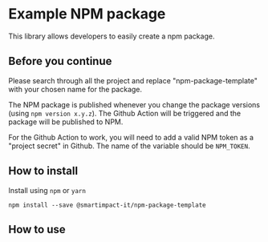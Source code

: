 # Example NPM package

This library allows developers to easily create a npm package.

## Before you continue

Please search through all the project and replace "npm-package-template" with your chosen name for the package.

The NPM package is published whenever you change the package versions (using `npm version x.y.z`). The Github Action will be triggered and the package will be published to NPM.

For the Github Action to work, you will need to add a valid NPM token as a "project secret" in Github. The name of the variable should be `NPM_TOKEN`.

## How to install

Install using `npm` or `yarn`

```npm2yarn
npm install --save @smartimpact-it/npm-package-template
```

## How to use
